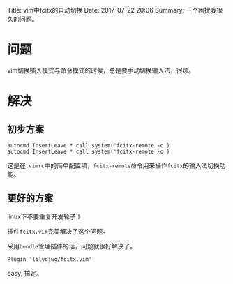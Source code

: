 Title: vim中fcitx的自动切换
Date: 2017-07-22 20:06
Summary: 一个困扰我很久的问题。

# 问题

vim切换插入模式与命令模式的时候，总是要手动切换输入法，很烦。

# 解决

## 初步方案

```
autocmd InsertLeave * call system('fcitx-remote -c')
autocmd InsertLeave * call system('fcitx-remote -o')
```

这是在`.vimrc`中的简单配置项，`fcitx-remote`命令用来操作`fcitx`的输入法切换功能。

## 更好的方案

linux下不要重复开发轮子！

插件`fcitx.vim`完美解决了这个问题。

采用`bundle`管理插件的话，问题就很好解决了。

```
Plugin 'lilydjwg/fcitx.vim'
```

easy, 搞定。

